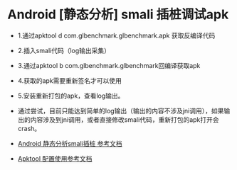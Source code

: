 # Android [静态分析] smali 插桩调试apk
  - 1.通过apktool d com.glbenchmark.glbenchmark.apk 获取反编译代码
  - 2.插入smali代码（log输出采集）
  - 3.通过apktool b com.glbenchmark.glbenchmark回编译获取apk
  - 4.获取的apk需要重新签名才可以使用
  - 5.安装重新打包的apk，查看log输出。
  - 通过尝试，目前只能达到简单的log输出（输出的内容不涉及jni调用），如果输出的内容涉及到jni调用，或者直接修改smali代码，重新打包的apk打开会crash。
  
  - [Android 静态分析smali插桩 参考文档](https://www.bodkin.ren/index.php/archives/560/)
  - [Apktool 配置使用参考文档](https://ibotpeaches.github.io/Apktool/install/)
